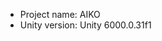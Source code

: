 <!-- UNITY CODE ASSIST INSTRUCTIONS START -->
- Project name: AIKO
- Unity version: Unity 6000.0.31f1
<!-- UNITY CODE ASSIST INSTRUCTIONS END -->